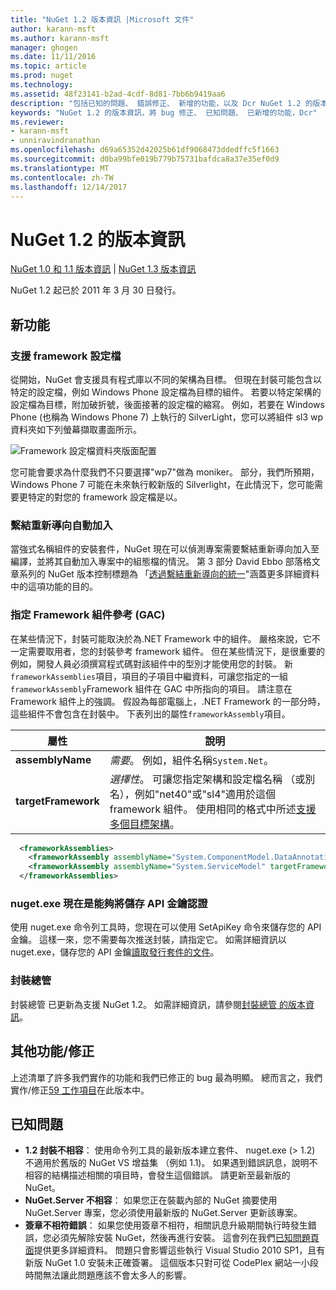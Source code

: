 ```yaml
---
title: "NuGet 1.2 版本資訊 |Microsoft 文件"
author: karann-msft
ms.author: karann-msft
manager: ghogen
ms.date: 11/11/2016
ms.topic: article
ms.prod: nuget
ms.technology: 
ms.assetid: 48f23141-b2ad-4cdf-8d81-7bb6b9419aa6
description: "包括已知的問題、 錯誤修正、 新增的功能，以及 Dcr NuGet 1.2 的版本資訊。"
keywords: "NuGet 1.2 的版本資訊，將 bug 修正、 已知問題、 已新增的功能，Dcr"
ms.reviewer:
- karann-msft
- unniravindranathan
ms.openlocfilehash: d69a65352d42025b61df9068473ddedffc5f1663
ms.sourcegitcommit: d0ba99bfe019b779b75731bafdca8a37e35ef0d9
ms.translationtype: MT
ms.contentlocale: zh-TW
ms.lasthandoff: 12/14/2017
---
```

# <a name="nuget-12-release-notes"></a>NuGet 1.2 的版本資訊

[NuGet 1.0 和 1.1 版本資訊](../release-notes/nuget-1.1.md) | [NuGet 1.3 版本資訊](../release-notes/nuget-1.3.md)

NuGet 1.2 起已於 2011 年 3 月 30 日發行。

## <a name="new-features"></a>新功能

### <a name="framework-profile-support"></a>支援 framework 設定檔

從開始，NuGet 會支援具有程式庫以不同的架構為目標。 但現在封裝可能包含以特定的設定檔，例如 Windows Phone 設定檔為目標的組件。 若要以特定架構的設定檔為目標，附加破折號，後面接著的設定檔的縮寫。 例如，若要在 Windows Phone (也稱為 Windows Phone 7) 上執行的 SilverLight，您可以將組件 sl3 wp 資料夾如下列螢幕擷取畫面所示。

![Framework 設定檔資料夾版面配置](./media/framework-profile-support.png)

您可能會要求為什麼我們不只要選擇"wp7"做為 moniker。 部分，我們所預期，Windows Phone 7 可能在未來執行較新版的 Silverlight，在此情況下，您可能需要更特定的對您的 framework 設定檔是以。

### <a name="automatically-add-binding-redirects"></a>繫結重新導向自動加入

當強式名稱組件的安裝套件，NuGet 現在可以偵測專案需要繫結重新導向加入至編譯，並將其自動加入專案中的組態檔的情況。 第 3 部分 David Ebbo 部落格文章系列的 NuGet 版本控制標題為 「[透過繫結重新導向的統一](http://blog.davidebbo.com/2011/01/nuget-versioning-part-3-unification-via.html)"涵蓋更多詳細資料中的這項功能的目的。

<a name="framework-assembly-refs"></a>

### <a name="specifying-framework-assembly-references-gac"></a>指定 Framework 組件參考 (GAC)

在某些情況下，封裝可能取決於為.NET Framework 中的組件。 嚴格來說，它不一定需要取用者，您的封裝參考 framework 組件。 但在某些情況下，是很重要的例如，開發人員必須撰寫程式碼對該組件中的型別才能使用您的封裝。 新`frameworkAssemblies`項目，項目的子項目中繼資料，可讓您指定的一組`frameworkAssembly`Framework 組件在 GAC 中所指向的項目。 請注意在 Framework 組件上的強調。
假設為每部電腦上，.NET Framework 的一部分時，這些組件不會包含在封裝中。 下表列出的屬性`frameworkAssembly`項目。


|屬性 |說明|
|----------------|-----------|
|**assemblyName**|*需要*。 例如，組件名稱`System.Net`。|
|**targetFramework**|*選擇性*。 可讓您指定架構和設定檔名稱 （或別名），例如"net40"或"sl4"適用於這個 framework 組件。 使用相同的格式中所述[支援多個目標架構](../create-packages/supporting-multiple-target-frameworks.md)。|

```xml
  <frameworkAssemblies>
    <frameworkAssembly assemblyName="System.ComponentModel.DataAnnotations" targetFramework="net40" />
    <frameworkAssembly assemblyName="System.ServiceModel" targetFramework="net40" />
  </frameworkAssemblies>
```

### <a name="nugetexe-now-is-able-to-store-api-key-credentials"></a>nuget.exe 現在是能夠將儲存 API 金鑰認證

使用 nuget.exe 命令列工具時，您現在可以使用 SetApiKey 命令來儲存您的 API 金鑰。 這樣一來，您不需要每次推送封裝，請指定它。 如需詳細資訊以 nuget.exe，儲存您的 API 金鑰[讀取發行套件的文件](../create-packages/publish-a-package.md)。

### <a name="package-explorer"></a>封裝總管
封裝總管 已更新為支援 NuGet 1.2。 如需詳細資訊，請參閱[封裝總管 的版本資訊](http://nuget.codeplex.com/wikipage?title=New%20features%20in%20NuGet%20Package%20Explorer%201.0)。

## <a name="other-featuresfixes"></a>其他功能/修正

上述清單了許多我們實作的功能和我們已修正的 bug 最為明顯。 總而言之，我們實作/修正[59 工作項目](http://nuget.codeplex.com/workitem/list/advanced?keyword=&status=All&type=All&priority=All&release=NuGet%201.2&assignedTo=All&component=All&sortField=Votes&sortDirection=Descending&page=0)在此版本中。

## <a name="known-issues"></a>已知問題

* **1.2 封裝不相容**： 使用命令列工具的最新版本建立套件、 nuget.exe (> 1.2) 不適用於舊版的 NuGet VS 增益集 （例如 1.1)。 如果遇到錯誤訊息，說明不相容的結構描述相關的項目時，會發生這個錯誤。 請更新至最新版的 NuGet。
* **NuGet.Server 不相容**： 如果您正在裝載內部的 NuGet 摘要使用 NuGet.Server 專案，您必須使用最新版的 NuGet.Server 更新該專案。
* **簽章不相符錯誤**： 如果您使用簽章不相符，相關訊息升級期間執行時發生錯誤，您必須先解除安裝 NuGet，然後再進行安裝。 這會列在我們[已知問題頁面](../release-notes/Known-Issues.md)提供更多詳細資料。 問題只會影響這些執行 Visual Studio 2010 SP1，且有新版 NuGet 1.0 安裝未正確簽署。 這個版本只對可從 CodePlex 網站一小段時間無法讓此問題應該不會太多人的影響。